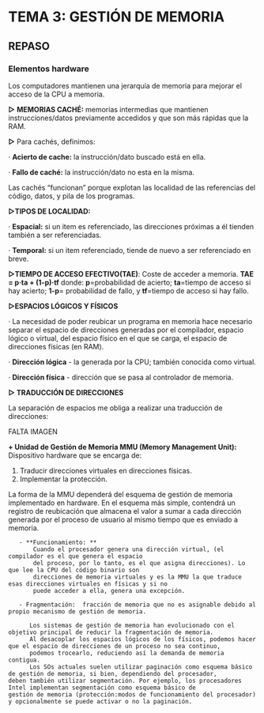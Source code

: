 # TEMA 3: GESTIÓN DE MEMORIA
## REPASO
### Elementos hardware
Los computadores mantienen una jerarquía de memoria
para mejorar el acceso de la CPU a memoria.

**▷** **MEMORIAS CACHÉ:**
memorias intermedias que mantienen instrucciones/datos
previamente accedidos y que son más rápidas que la RAM.

**▷** Para cachés, definimos:

 · **Acierto de cache:** la instrucción/dato buscado está en ella. 
 
 · **Fallo de caché:** la instrucción/dato no esta en la misma.
 
 
 
 Las cachés “funcionan” porque explotan las localidad de las
referencias del código, datos, y pila de los programas.

**▷TIPOS DE LOCALIDAD:**

 · **Espacial:** si un item es referenciado, las direcciones
próximas a él tienden también a ser referenciadas.

 · **Temporal:** si un item referenciado, tiende de nuevo a ser
referenciado en breve.

**▷TIEMPO DE ACCESO EFECTIVO(TAE)**: Coste de acceder a memoria.
**TAE = p·ta + (1-p)·tf**   donde: **p**=probabilidad de acierto; **ta**=tiempo de acceso si
hay acierto;  **1-p**= probabilidad de fallo, y **tf**=tiempo de
acceso si hay fallo.


**▷ESPACIOS LÓGICOS Y FÍSICOS**

· La necesidad de poder reubicar un programa en
memoria hace necesario separar el espacio de
direcciones generadas por el compilador, espacio
lógico o virtual, del espacio físico en el que se
carga, el espacio de direcciones físicas (en RAM).

· **Dirección lógica** - la generada por la CPU;
también conocida como virtual.

· **Dirección física** - dirección que se pasa al
controlador de memoria.

**▷ TRADUCCIÓN DE DIRECCIONES**

La separación de espacios me obliga a realizar una
traducción de direcciones:

FALTA IMAGEN

**+ Unidad de Gestión de Memoria MMU (Memory Management Unit):**
 Dispositivo hardware que se encarga de: 
 1. Traducir direcciones virtuales en direcciones físicas.
 2. Implementar la protección.
 
La forma de la MMU dependerá del esquema de gestión
de memoria implementado en hardware. En el esquema
más simple, contendrá un registro de reubicación que
almacena el valor a sumar a cada dirección generada por
el proceso de usuario al mismo tiempo que es enviado a
memoria.

       - **Funcionamiento: **
           Cuando el procesador genera una dirección virtual, (el compilador es el que genera el espacio
           del proceso, por lo tanto, es el que asigna direcciones). Lo que lee la CPU del código binario son
           direcciones de memoria virtuales y es la MMU la que traduce esas direcciones virtuales en físicas y si no
           puede acceder a ella, genera una excepción.
           
       - Fragmentación:  fracción de memoria que no es asignable debido al propio mecanismo de gestión de memoria.

          Los sistemas de gestión de memoria han evolucionado con el objetivo principal de reducir la fragmentación de memoria.
          Al desacoplar los espacios lógicos de los físicos, podemos hacer que el espacio de direcciones de un proceso no sea continuo,
          podemos trocearlo, reduciendo así la demanda de memoria contigua.
          Los SOs actuales suelen utilizar paginación como esquema básico de gestión de memoria, si bien, dependiendo del procesador,             deben también utilizar segmentación. Por ejemplo, los procesadores Intel implementan segmentación como esquema básico de                 gestión de memoria (protección:modos de funcionamiento del procesador) y opcionalmente se puede activar o no la paginación.
   
